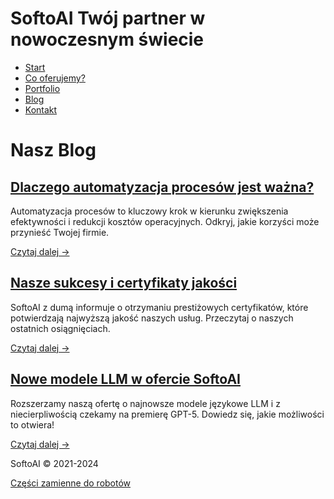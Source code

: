 # SoftoAI  Twój partner w nowoczesnym świecie

- [Start](/ "Strona główna")
- [Co oferujemy?](/uslugi "Zakres usług")
- [Portfolio](/portfolio "Opisy naszych ostatnich realizacji dla klientów")
- [Blog](/aktualnosci "Co wydarzyło się w naszej firmie?")
- [Kontakt](/kontakt "Zadzwoń do nas, wyślij maila lub odwiedź nas osobiście")

# Nasz Blog

## [Dlaczego automatyzacja procesów jest ważna?](/blog/automatyzacja-procesow)

Automatyzacja procesów to kluczowy krok w kierunku zwiększenia efektywności i redukcji kosztów operacyjnych. Odkryj, jakie korzyści może przynieść Twojej firmie.


[Czytaj dalej →](/blog/automatyzacja-procesow)

## [Nasze sukcesy i certyfikaty jakości](/blog/sukcesy-softoai)

SoftoAI z dumą informuje o otrzymaniu prestiżowych certyfikatów, które potwierdzają najwyższą jakość naszych usług. Przeczytaj o naszych ostatnich osiągnięciach.


[Czytaj dalej →](/blog/sukcesy-softoai)

## [Nowe modele LLM w ofercie SoftoAI](/blog/nowe-modele-llm)

Rozszerzamy naszą ofertę o najnowsze modele językowe LLM i z niecierpliwością czekamy na premierę GPT-5. Dowiedz się, jakie możliwości to otwiera!


[Czytaj dalej →](/blog/nowe-modele-llm)

SoftoAI © 2021-2024

[Części zamienne do robotów](/czescizamienne)